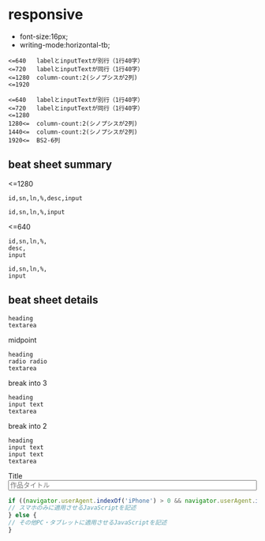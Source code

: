 # responsive

* font-size:16px;
* writing-mode:horizontal-tb;

```
<=640	labelとinputTextが別行（1行40字）
<=720	labelとinputTextが同行（1行40字）
<=1280	column-count:2(シノプシスが2列)
<=1920	

<=640	labelとinputTextが別行（1行40字）
<=720	labelとinputTextが同行（1行40字）
<=1280	
1280<=	column-count:2(シノプシスが2列)
1440<=	column-count:2(シノプシスが2列)
1920<=	BS2-6列
```

## beat sheet summary

<=1280
```
id,sn,ln,%,desc,input
```
```
id,sn,ln,%,input
```

<=640
```
id,sn,ln,%,
desc,
input
```

```
id,sn,ln,%,
input
```

## beat sheet details

```
heading
textarea
```

midpoint
```
heading
radio radio
textarea
```

break into 3
```
heading
input text
textarea
```

break into 2
```
heading
input text
input text
textarea
```


<label style="display:table-cell;padding:0;margin:0;width:0px;" for="title">Title</label><input type="text" id="title" name="title" placeholder="作品タイトル" style="display:table-cell;width:100%;"></div>



```js
if ((navigator.userAgent.indexOf('iPhone') > 0 && navigator.userAgent.indexOf('iPad') == -1) || navigator.userAgent.indexOf('iPod') > 0 || navigator.userAgent.indexOf('Android') > 0) {
// スマホのみに適用させるJavaScriptを記述
} else {
// その他PC・タブレットに適用させるJavaScriptを記述
}
```

